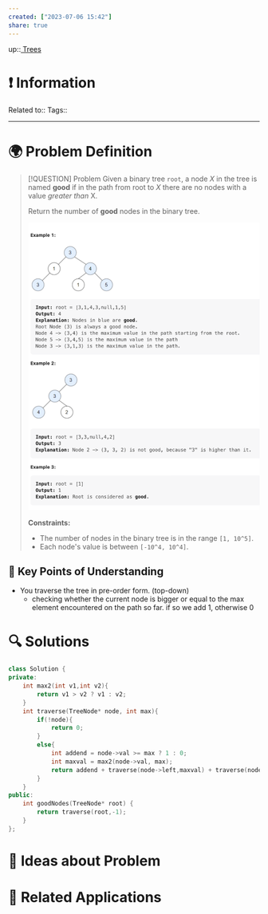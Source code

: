 ```yaml
---
created: ["2023-07-06 15:42"]
share: true
---
```


up::[ Trees](NeetCode%20Index.md#^27a48d)

# ❗ Information
Related to:: 
Tags:: 

___
# 🌍 Problem Definition

> [!QUESTION] Problem
> Given a binary tree `root`, a node _X_ in the tree is named **good** if in the path from root to _X_ there are no nodes with a value _greater than_ X.
> 
> Return the number of **good** nodes in the binary tree.
> 
> ![Pasted image 20230706154420.png](./40-referenceVAULTS/Resource%20Library/Images/Pasted%20image%2020230706154420.png)
> 
> **Constraints:**
> 
> - The number of nodes in the binary tree is in the range `[1, 10^5]`.
> - Each node's value is between `[-10^4, 10^4]`.

## 🔑 **Key Points of Understanding**
- You traverse the tree in pre-order form. (top-down)
	- checking whether the current node is bigger or equal to the max element encountered on the path so far. if so we add 1, otherwise 0

# 🔍 Solutions
```C++
class Solution {  
private:  
    int max2(int v1,int v2){  
        return v1 > v2 ? v1 : v2;  
    }  
    int traverse(TreeNode* node, int max){  
        if(!node){  
            return 0;  
        }  
        else{  
            int addend = node->val >= max ? 1 : 0;  
            int maxval = max2(node->val, max);  
            return addend + traverse(node->left,maxval) + traverse(node->right,maxval);  
        }  
    }  
public:  
    int goodNodes(TreeNode* root) {  
        return traverse(root,-1);  
    }  
};
```
# 🧠 Ideas about Problem

# 🔗 Related Applications

